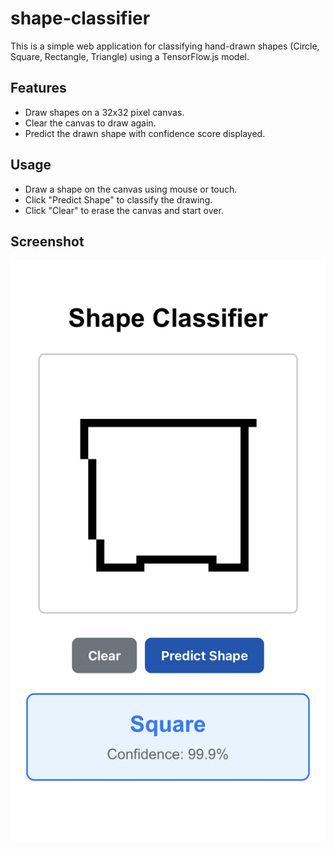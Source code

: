 # shape-classifier

This is a simple web application for classifying hand-drawn shapes (Circle, Square, Rectangle, Triangle) using a TensorFlow.js model.

## Features

- Draw shapes on a 32x32 pixel canvas.
- Clear the canvas to draw again.
- Predict the drawn shape with confidence score displayed.

## Usage

- Draw a shape on the canvas using mouse or touch.
- Click "Predict Shape" to classify the drawing.
- Click "Clear" to erase the canvas and start over.

## Screenshot

![Shape Classification Web App Interface](screenshot.jpg)

